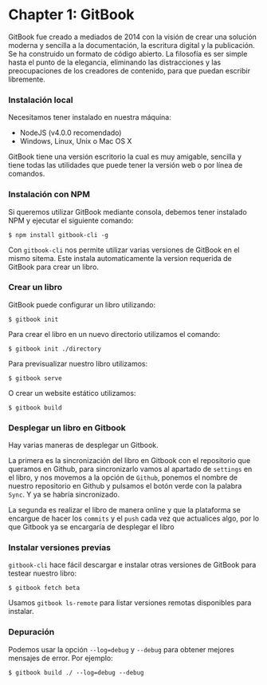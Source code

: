 # Chapter 1: GitBook

GitBook fue creado a mediados de 2014 con la visión de crear una solución moderna y sencilla a la documentación, la escritura digital y la publicación. Se ha construido un formato de código abierto. La filosofía es ser simple hasta el punto de la elegancia, eliminando las distracciones y las preocupaciones de los creadores de contenido, para que puedan escribir libremente.

### Instalación local

Necesitamos tener instalado en nuestra máquina:

* NodeJS \(v4.0.0 recomendado\)
* Windows, Linux, Unix o Mac OS X

GitBook tiene una versión escritorio la cual es muy amigable, sencilla y tiene todas las utilidades que puede tener la versión web o por línea de comandos.

### Instalación con NPM

Si queremos utilizar GitBook mediante consola, debemos tener instalado NPM y ejecutar el siguiente comando:

`$ npm install gitbook-cli -g`

Con `gitbook-cli` nos permite utilizar varias versiones de GitBook en el mismo sitema. Este instala automaticamente la version requerida de GitBook para crear un libro.

### Crear un libro

GitBook puede configurar un libro utilizando:

`$ gitbook init`

Para crear el libro en un nuevo directorio utilizamos el comando:

`$ gitbook init ./directory`

Para previsualizar nuestro libro utilizamos:

`$ gitbook serve`

O crear un website estático utilizamos:

`$ gitbook build`

### Desplegar un libro en Gitbook

Hay varias maneras de desplegar un Gitbook.

La primera es la sincronización del libro en Gitbook con el repositorio que queramos en Github, para sincronizarlo vamos al apartado de `settings` en el libro, y nos movemos a la opción de `Github`, ponemos el nombre de nuestro repositorio en Github y pulsamos el botón verde con la palabra `Sync`. Y ya se habría sincronizado.

La segunda es realizar el libro de manera online y que la plataforma se encargue de hacer los `commits` y el `push` cada vez que actualices algo, por lo que Gitbook ya se encargaría de desplegar el libro

### Instalar versiones previas

`gitbook-cli` hace fácil descargar e instalar otras versiones de GitBook para testear nuestro libro:

`$ gitbook fetch beta`

Usamos `gitbook ls-remote` para listar versiones remotas disponibles para instalar.

### Depuración

Podemos usar la opción `--log=debug` y `--debug` para obtener mejores mensajes de error. Por ejemplo:

`$ gitbook build ./ --log=debug --debug`

